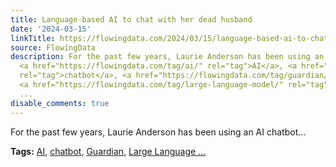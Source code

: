 ```yaml
---
title: Language-based AI to chat with her dead husband
date: '2024-03-15'
linkTitle: https://flowingdata.com/2024/03/15/language-based-ai-to-chat-with-her-dead-husband/
source: FlowingData
description: For the past few years, Laurie Anderson has been using an AI chatbot&#8230;<p><strong>Tags:</strong>
  <a href="https://flowingdata.com/tag/ai/" rel="tag">AI</a>, <a href="https://flowingdata.com/tag/chatbot/"
  rel="tag">chatbot</a>, <a href="https://flowingdata.com/tag/guardian/" rel="tag">Guardian</a>,
  <a href="https://flowingdata.com/tag/large-language-model/" rel="tag">Large Language
  ...
disable_comments: true
---
```

For the past few years, Laurie Anderson has been using an AI chatbot&#8230;<p><strong>Tags:</strong> <a href="https://flowingdata.com/tag/ai/" rel="tag">AI</a>, <a href="https://flowingdata.com/tag/chatbot/" rel="tag">chatbot</a>, <a href="https://flowingdata.com/tag/guardian/" rel="tag">Guardian</a>, <a href="https://flowingdata.com/tag/large-language-model/" rel="tag">Large Language ...